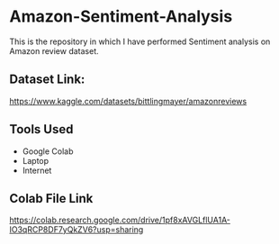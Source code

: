 # Amazon-Sentiment-Analysis
This is the repository in which I have performed Sentiment analysis on Amazon review dataset.
## Dataset Link:
https://www.kaggle.com/datasets/bittlingmayer/amazonreviews
## Tools Used
- Google Colab
- Laptop
- Internet
## Colab File Link
https://colab.research.google.com/drive/1pf8xAVGLflUA1A-IO3qRCP8DF7yQkZV6?usp=sharing
